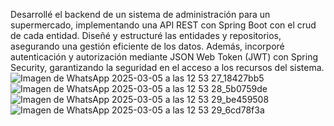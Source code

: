 Desarrollé el backend de un sistema de administración para un supermercado, implementando una API REST con Spring Boot con el crud de cada entidad. Diseñé y estructuré las entidades y repositorios, asegurando una gestión eficiente de los datos. Además, incorporé autenticación y autorización mediante JSON Web Token (JWT) con Spring Security, garantizando la seguridad en el acceso a los recursos del sistema.
![Imagen de WhatsApp 2025-03-05 a las 12 53 27_18427bb5](https://github.com/user-attachments/assets/fcc32f0e-cb98-4176-805b-1c6a4e7d23ab)
![Imagen de WhatsApp 2025-03-05 a las 12 53 28_5b0759de](https://github.com/user-attachments/assets/7e0a8572-f967-4164-a239-da903adf3eea)
![Imagen de WhatsApp 2025-03-05 a las 12 53 29_be459508](https://github.com/user-attachments/assets/57826880-730a-406d-a19c-cca3372b0265)
![Imagen de WhatsApp 2025-03-05 a las 12 53 29_6cd78f3a](https://github.com/user-attachments/assets/7f8fdc30-457e-4d46-986c-c9bef164ce2a)
